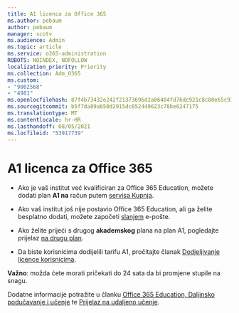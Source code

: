```yaml
---
title: A1 licenca za Office 365
ms.author: pebaum
author: pebaum
manager: scotv
ms.audience: Admin
ms.topic: article
ms.service: o365-administration
ROBOTS: NOINDEX, NOFOLLOW
localization_priority: Priority
ms.collection: Adm_O365
ms.custom:
- "9002568"
- "4981"
ms.openlocfilehash: 87f4b73432e242f21373696d2a06404fd76dc921c8c80e65c91e230cf0212ccc
ms.sourcegitcommit: b5f7da89a650d2915dc652449623c78be6247175
ms.translationtype: MT
ms.contentlocale: hr-HR
ms.lasthandoff: 08/05/2021
ms.locfileid: "53917739"
---
```

# <a name="a1-license-for-office-365"></a>A1 licenca za Office 365

- Ako je vaš institut već kvalificiran za Office 365 Education, možete dodati plan **A1 na** račun putem [servisa Kupnja](https://docs.microsoft.com/microsoft-365/commerce/buy-another-subscription#buy-another-subscription).

- Ako vaš institut još nije postavio Office 365 Education, ali ga želite besplatno dodati, možete započeti [slanjem](https://www.microsoft.com/education/products/office) e-pošte.

- Ako želite prijeći s drugog **akademskog** plana na plan A1, pogledajte prijelaz [na drugu plan](https://docs.microsoft.com/microsoft-365/commerce/subscriptions/switch-plans-manually).

- Da biste korisnicima dodijelili tarifu A1, pročitajte članak [Dodjeljivanje licence korisnicima](https://docs.microsoft.com/microsoft-365/admin/manage/assign-licenses-to-users).

**Važno**: možda ćete morati pričekati do 24 sata da bi promjene stupile na snagu.

Dodatne informacije potražite u članku [Office 365 Education, Daljinsko podučavanje i učenje](https://support.office.com/article/remote-teaching-and-learning-in-office-365-education-f651ccae-7b65-478b-8366-51bb884025c4) te [Prijelaz na udaljeno učenje](https://www.microsoft.com/education/remote-learning).
